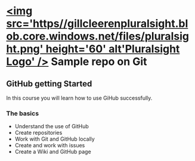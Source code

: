 # <a href='http://pluralsight.com'><img src='https//gillcleerenpluralsight.blob.core.windows.net/files/pluralsight.png' height='60' alt'Pluralsight Logo' /></a> Sample repo on Git

## GitHub getting Started
In this course you will learn how to use GiHub successfully.

### The basics
- Understand the use of GitHub
- Create repositories
- Work with Git and GitHub locally
- Create and work with issues
- Create a Wiki and GitHub page
